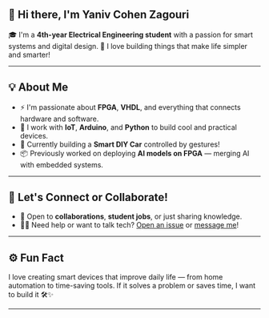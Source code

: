 ## 👋 Hi there, I'm Yaniv Cohen Zagouri

🎓 I'm a **4th-year Electrical Engineering student** with a passion for smart systems and digital design.
🔧 I love building things that make life simpler and smarter!

---

## 💡 About Me

* ⚡ I'm passionate about **FPGA**, **VHDL**, and everything that connects hardware and software.
* 🤖 I work with **IoT**, **Arduino**, and **Python** to build cool and practical devices.
* 🧠 Currently building a **Smart DIY Car** controlled by gestures!
* 📦 Previously worked on deploying **AI models on FPGA** — merging AI with embedded systems.

---

## 🤝 Let's Connect or Collaborate!

* 🚀 Open to **collaborations**, **student jobs**, or just sharing knowledge.
* 🙋‍♂️ Need help or want to talk tech? [Open an issue](https://github.com/YOUR_USERNAME) or [message me](mailto:your@email.com)!

---

## ⚙️ Fun Fact

I love creating smart devices that improve daily life — from home automation to time-saving tools.
If it solves a problem or saves time, I want to build it 🛠️✨

---

